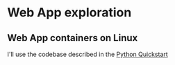 # Web App exploration

## Web App containers on Linux

I'll use the codebase described in the [Python Quickstart](https://docs.microsoft.com/en-us/azure/app-service/containers/quickstart-python) 
